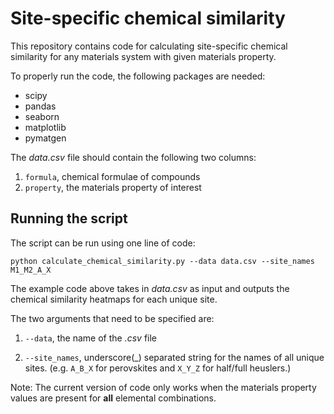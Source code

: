 # Site-specific chemical similarity
This repository contains code for calculating site-specific chemical similarity for any materials system with given materials property.

To properly run the code, the following packages are needed:
- scipy
- pandas
- seaborn
- matplotlib
- pymatgen

The <em>data.csv</em> file should contain the following two columns:
1. `formula`, chemical formulae of compounds
2. `property`, the materials property of interest

## Running the script
The script can be run using one line of code:

```
python calculate_chemical_similarity.py --data data.csv --site_names M1_M2_A_X
```

The example code above takes in <em>data.csv</em> as input and outputs the chemical similarity heatmaps for each unique site.

The two arguments that need to be specified are:

1. `--data`, the name of the <em>.csv</em> file

2. `--site_names`, underscore(\_) separated string for the names of all unique sites. (e.g. `A_B_X` for perovskites and `X_Y_Z` for half/full heuslers.)

Note: The current version of code only works when the materials property values are present for **all** elemental combinations.
